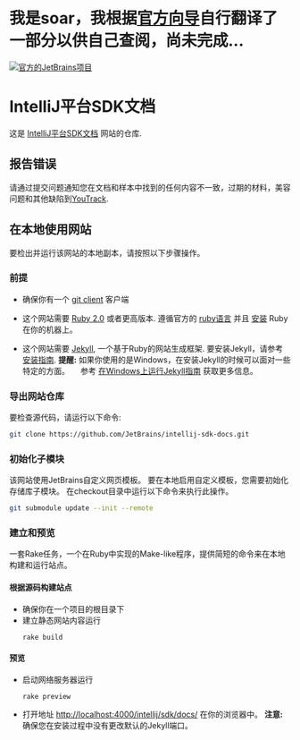 我是soar，我根据[官方向导](http://www.jetbrains.org/intellij/sdk/docs/welcome.html)自行翻译了一部分以供自己查阅，尚未完成...
======

[![官方的JetBrains项目](http://jb.gg/badges/official-flat-square.svg)](https://confluence.jetbrains.com/display/ALL/JetBrains+on+GitHub)

IntelliJ平台SDK文档
=======

这是
[IntelliJ平台SDK文档](http://www.jetbrains.org/intellij/sdk/docs/)
网站的仓库.

## 报告错误
请通过提交问题通知您在文档和样本中找到的任何内容不一致，过期的材料，美容问题和其他缺陷到[YouTrack](https://youtrack.jetbrains.com/issues/IJSDK). 

## 在本地使用网站
要检出并运行该网站的本地副本，请按照以下步骤操作。

### 前提

*  确保你有一个
   [git client](http://git-scm.com/downloads)
   客户端

*  这个网站需要
   [Ruby 2.0](https://www.ruby-lang.org/) 或者更高版本.
   遵循官方的
   [ruby语言](https://www.ruby-lang.org/en/downloads/)
   并且
   [安装](https://www.ruby-lang.org/en/documentation/installation/)
   Ruby在你的机器上。
   
*  这个网站需要 [Jekyll](http://jekyllrb.com/), 
  一个基于Ruby的网站生成框架.
   要安装Jekyll，请参考
   [安装指南](http://jekyllrb.com/docs/installation/).
   **提醒:** 如果你使用的是Windows，在安装Jekyll的时候可以面对一些特定的方面。
    参考 [在Windows上运行Jekyll指南](http://jekyll-windows.juthilo.com/) 获取更多信息。
   
### 导出网站仓库

要检查源代码，请运行以下命令:

```bash
git clone https://github.com/JetBrains/intellij-sdk-docs.git
```
   
### 初始化子模块

该网站使用JetBrains自定义网页模板。
要在本地启用自定义模板，您需要初始化存储库子模块。
在checkout目录中运行以下命令来执行此操作。
 
```bash
git submodule update --init --remote
```

### 建立和预览 
一套Rake任务，一个在Ruby中实现的Make-like程序，提供简短的命令来在本地构建和运行站点。

#### 根据源码构建站点
 
*  确保你在一个项目的根目录下
*  建立静态网站内容运行
   ```
   rake build
   ```
   
#### 预览

*  启动网络服务器运行
    ```
    rake preview
    ```
*  打开地址
   [http://localhost:4000/intellij/sdk/docs/](http://localhost:4000/intellij/sdk/docs/)
   在你的浏览器中。
   **注意:** 确保您在安装过程中没有更改默认的Jekyll端口。


